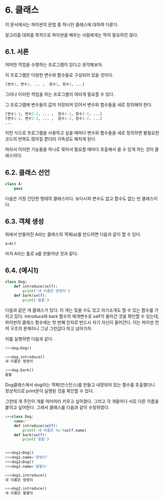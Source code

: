 # 6. 클래스

이 문서에서는 파이썬의 문법 중 하나인 클래스에 대하여 다룬다.

알고리즘 대회를 목적으로 파이썬을 배우는 사람에게는 딱히 필요하진 않다.

## 6.1. 서론

어떠한 작업을 수행하는 프로그램이 있다고 생각해보자.

이 프로그램은 다양한 변수와 함수들로 구성되어 있을 것이다.

```python
[변수1, 변수2, ... ,  함수1, 함수2, ...]
```

그러나 이러한 작업을 하는 프로그램이 여러개 필요할 수 있다.

그 프로그램에 변수들의 값이 저장되어 있어서 변수와 함수들을 새로 정의해야 한다.

```python
[변수1-1, 변수2-1, ... ,  함수1-1, 함수2-1, ...]
[변수1-2, 변수2-2, ... ,  함수1-2, 함수2-2, ...]
...
```

이런 식으로 프로그램을 사용하고 싶을 때마다 변수와 함수들을 새로 정의하면 불필요한 코드의 반복도 많아질 뿐더러 가독성도 해치게 된다.

따라서 이러한 기능들을 하나로 묶어서 필요할 때마다 호출해서 쓸 수 있게 하는 것이 클래스이다.

## 6.2. 클래스 선언

```python
class A:
    pass
```

다음은 가장 간단한 형태의 클래스이다. 보다시피 변수도 없고 함수도 없는 빈 클래스이다.

## 6.3. 객체 생성

위에서 만들어진 A라는 클래스의 객체(a)를 만드려면 다음과 같이 할 수 있다.

```python
a=A()
```

마치 A라는 틀로 a를 만들어낸 것과 같다.

## 6.4. (예시1)

```python
class Dog:
    def introduce(self):
        print('내 이름은 멍멍이')
    def bark(self):
        print('왈왈')
```

다음과 같은 개 클래스가 있다.
이 개는 짖을 수도 있고 자기소개도 할 수 있는 함수를 가지고 있다.
introduce와 bark 함수의 매개변수로 self가 들어간 것을 확인할 수 있는데, 파이썬의 클래스 함수에는 첫 번째 인자로 반드시 자기 자신이 들어간다.
이는 파이썬 언어 구조의 문제이니 그냥 그런갑다 하고 넘어가자.

이를 실행하면 다음과 같다.

```python
>>>dog=Dog()

>>>dog.introduce()
내 이름은 멍멍이

>>>dog.bark()
왈왈
```

Dog클래스에서 dog라는 객체(인스턴스)를 만들고 내장되어 있는 함수를 호출했더니 정상적으로 print문이 실행된 것을 확인할 수 있다.

그런데 개 주인이 개를 여러마리 키우고 싶어졌다. 그리고 각 개들마다 서로 다른 이름을 붙이고 싶어한다.
그래서 클래스를 다음과 같이 수정하였다.

```python
>>>class Dog:
    name=''
    def introduce(self):
        print('내 이름은 %s'%self.name)
    def bark(self):
        print('왈왈')
        

>>>dog1=Dog()
>>>dog1.name='멍멍이'
>>>dog2=Dog()
>>>dog2.name='왈왈이'

>>>dog1.introduce()
내 이름은 멍멍이

>>>dog2.introduce()
내 이름은 왈왈이
```
